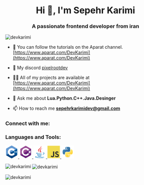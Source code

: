 <h1 align="center">Hi 👋, I'm Sepehr Karimi</h1>
<h3 align="center">A passionate frontend developer from iran</h3>

<p align="left"> <img src="https://komarev.com/ghpvc/?username=devkarimi&label=Profile%20views&color=0e75b6&style=flat" alt="devkarimi" /> </p>

- 👯 You can follow the tutorials on the Aparat channel. [https://www.aparat.com/DevKarimi](https://www.aparat.com/DevKarimi)

- 🤝 My discord [pixelrootdev](pixelrootdev)

- 👨‍💻 All of my projects are available at [https://www.aparat.com/DevKarimi](https://www.aparat.com/DevKarimi)

- 💬 Ask me about **Lua.Python.C++.Java.Desinger**

- 📫 How to reach me **sepehrkarimidev@gmail.com**

<h3 align="left">Connect with me:</h3>
<p align="left">
</p>

<h3 align="left">Languages and Tools:</h3>
<p align="left"> <a href="https://www.w3schools.com/cpp/" target="_blank" rel="noreferrer"> <img src="https://raw.githubusercontent.com/devicons/devicon/master/icons/cplusplus/cplusplus-original.svg" alt="cplusplus" width="40" height="40"/> </a> <a href="https://www.w3schools.com/cs/" target="_blank" rel="noreferrer"> <img src="https://raw.githubusercontent.com/devicons/devicon/master/icons/csharp/csharp-original.svg" alt="csharp" width="40" height="40"/> </a> <a href="https://www.java.com" target="_blank" rel="noreferrer"> <img src="https://raw.githubusercontent.com/devicons/devicon/master/icons/java/java-original.svg" alt="java" width="40" height="40"/> </a> <a href="https://developer.mozilla.org/en-US/docs/Web/JavaScript" target="_blank" rel="noreferrer"> <img src="https://raw.githubusercontent.com/devicons/devicon/master/icons/javascript/javascript-original.svg" alt="javascript" width="40" height="40"/> </a> <a href="https://www.python.org" target="_blank" rel="noreferrer"> <img src="https://raw.githubusercontent.com/devicons/devicon/master/icons/python/python-original.svg" alt="python" width="40" height="40"/> </a> </p>

<p><img align="left" src="https://github-readme-stats.vercel.app/api/top-langs?username=devkarimi&show_icons=true&locale=en&layout=compact" alt="devkarimi" /></p>

<p>&nbsp;<img align="center" src="https://github-readme-stats.vercel.app/api?username=devkarimi&show_icons=true&locale=en" alt="devkarimi" /></p>

<p><img align="center" src="https://github-readme-streak-stats.herokuapp.com/?user=devkarimi&" alt="devkarimi" /></p>

